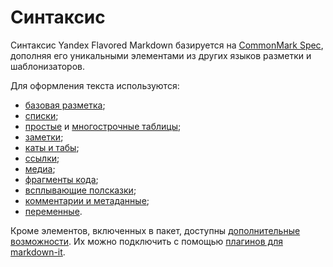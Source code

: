 # Синтаксис

Синтаксис Yandex Flavored Markdown базируется на [CommonMark Spec](https://spec.commonmark.org/), дополняя его уникальными элементами из других языков разметки и шаблонизаторов.

Для оформления текста используются:
* [базовая разметка](./base.md);
* [списки](./lists.md);
* [простые](./tables/gfm.md) и [многострочные таблицы](./tables/multiline.md);
* [заметки](./notes.md);
* [каты и табы](./cuts-tabs.md);
* [ссылки](./links.md);
* [медиа](./media.md);
* [фрагменты кода](./code.md);
* [всплывающие полсказки](./term.md);
* [комментарии и метаданные](./meta.md);
* [переменные](./vars.md).

Кроме элементов, включенных в пакет, доступны [дополнительные возможности](./additional.md). Их можно подключить с помощью [плагинов для markdown-it](https://www.npmjs.com/search?q=keywords:markdown-it-plugin). 
